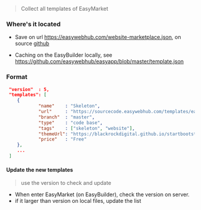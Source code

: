 > Collect all templates of EasyMarket

### Where's it located
- Save on url https://easywebhub.com/website-marketplace.json, on source [github](https://github.com/easywebhub/easywebhub-com/tree/master/asset)

- Caching on the EasyBuilder locally, see  https://github.com/easywebhub/easyapp/blob/master/template.json

### Format

```json 
 "version"  : 5,
 "templates": [
	{
            "name"    : "Skeleton",
            "url"     : "https://sourcecode.easywebhub.com/templates/easyweb-skeleton.git",
            "branch"  : "master",
			"type"    : "code base",
			"tags"    : ["skeleton", "website"],
            "themeUrl": "https://blackrockdigital.github.io/startbootstrap-creative/",
            "price"   : "Free"
    },
    ...
 ]
``` 

#### Update the new templates
> use the version to check and update

- When enter EasyMarket (on EasyBuilder), check the version on server.
- if it larger than version on local files, update the list

